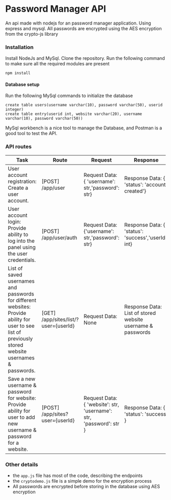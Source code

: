 # Password Manager API
An api made with nodejs for an password manager application. Using express and mysql. All passwords are encrypted using the AES encryption from the crypto-js library

### Installation

Install NodeJs and MySql.
Clone the repository. Run the following command to make sure all the required modules are present
```
npm install
```


#### Database setup

Run the following MySql commands to initialize the database
```
create table users(username varchar(10), password varchar(50), userid integer)
create table entry(userid int, website varchar(20), username varchar(10), password varchar(50))
```

MySql workbench is a nice tool to manage the Database, and Postman is a good tool to test the API.
### API routes

| Task          | Route         | Request         | Response        |
| ------------- | ------------- | --------------- | --------------- |
| User account registration: Create a user account.  | [POST] /app/user  | Request Data: { 'username': str,'password': str} | Response Data: { 'status': 'account created'} |
| User account login: Provide ability to log into the panel using the user credentials.  | [POST] /app/user/auth  | Request Data: {'username': str,'password': str} | Response Data: {  'status': 'success','userId': int}|
| List of saved usernames and passwords for different websites: Provide ability for user to see list of previously stored website usernames & passwords. | [GET] /app/sites/list/?user={userId}| Request Data: None | Response Data: List of stored website username & passwords |
| Save a new username & password for website: Provide ability for user to add new username & password for a website. | [POST] /app/sites?user={userId} | Request Data: { 'website': str, 'username': str, 'password': str } | Response Data: { 'status': 'success' }|

### Other details
- the `app.js` file has most of the code, describing the endpoints
- the `cryptodemo.js` file is a simple demo for the encryption process
- All passwords are encrypted before storing in the database using AES encryption


